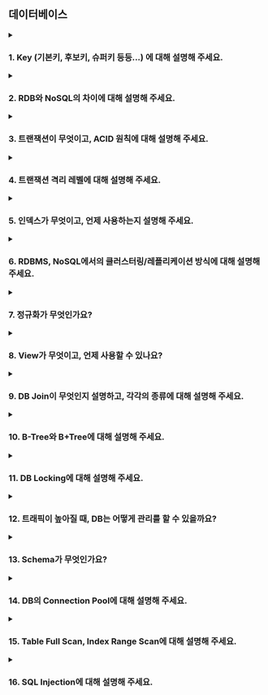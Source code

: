 ## 데이터베이스

<details>
  <summary><h3>1. Key (기본키, 후보키, 슈퍼키 등등...) 에 대해 설명해 주세요.</h3></summary>
<ul>
<li> 기본키는 수정이 가능한가요?</li>
<li> 사실 MySQL의 경우, 기본키를 설정하지 않아도 테이블이 만들어집니다. 어떻게 이게 가능한 걸까요?</li>
<li> 외래키 값은 NULL이 들어올 수 있나요?</li>
<li> 어떤 칼럼의 정의에 UNIQUE 키워드가 붙는다고 가정해 봅시다. 이 칼럼을 활용한 쿼리의 성능은 그렇지 않은 것과 비교해서 어떻게 다를까요?</li>
</ul>
</details>


<details>
  <summary><h3>2. RDB와 NoSQL의 차이에 대해 설명해 주세요.</h3></summary>
<ul>
<li> NoSQL의 강점과, 약점이 무엇인가요?</li>
<li> RDB의 어떠한 특징 때문에 NoSQL에 비해 부하가 많이 걸릴 "수" 있을까요? (주의: 무조건 NoSQL이 RDB 보다 빠르다라고 생각하면 큰일 납니다!)</li>
<li> NoSQL을 활용한 경험이 있나요? 있다면, 왜 RDB를 선택하지 않고 해당 DB를 선택했는지 설명해 주세요.</li>
</ul>
</details>


<details>
  <summary><h3>3. 트랜잭션이 무엇이고, ACID 원칙에 대해 설명해 주세요.</h3></summary>
<ul>
<li> ACID 원칙 중, Durability를 DBMS는 어떻게 보장하나요?</li>
<li> 트랜잭션을 사용해 본 경험이 있나요? 어떤 경우에 사용할 수 있나요?</li>
<li> 읽기에는 트랜잭션을 걸지 않아도 될까요?</li>
</ul>
</details>

<details>
  <summary><h3>4. 트랜잭션 격리 레벨에 대해 설명해 주세요.</h3></summary>
<ul>
<li> 모든 DBMS가 4개의 레벨을 모두 구현하고 있나요? 그렇지 않다면 그 이유는 무엇일까요?</li>
<li> 만약 MySQL을 사용하고 있다면, (InnoDB 기준) Undo 영역과 Redo 영역에 대해 설명해 주세요.</li>
<li> 그런데, 스토리지 엔진이 정확히 무엇을 하는 건가요?</li>
</ul>
</details>

<details>
  <summary><h3>5. 인덱스가 무엇이고, 언제 사용하는지 설명해 주세요.</h3></summary>
<ul>
<li> 일반적으로 인덱스는 수정이 잦은 테이블에선 사용하지 않기를 권합니다. 왜 그럴까요?</li>
<li> 앞 꼬리질문에 대해, 그렇다면 인덱스에서 사용하지 않겠다고 선택한 값은 위 정책을 그대로 따라가나요?</li>
<li> ORDER BY/GROUP BY 연산의 동작 과정을 인덱스의 존재여부와 연관지어서 설명해 주세요.</li>
<li> 기본키는 인덱스라고 할 수 있을까요? 그렇지 않다면, 인덱스와 기본키는 어떤 차이가 있나요?</li>
<li> 그렇다면 외래키는요?</li>
<li> 인덱스가 데이터의 물리적 저장에도 영향을 미치나요? 그렇지 않다면, 데이터는 어떤 순서로 물리적으로 저장되나요?</li>
<li> 우리가 아는 RDB가 아닌 NoSQL (ex. Redis, MongoDB 등)는 인덱스를 갖고 있나요? 만약 있다면, RDB의 인덱스와는 어떤 차이가 있을까요? </li>
<li> (A, B) 와 같은 방식으로 인덱스를 설정한 테이블에서, A 조건 없이 B 조건만 사용하여 쿼리를 요청했습니다. 해당 쿼리는 인덱스를 탈까요? </li>
</ul>
</details>

<details>
  <summary><h3>6. RDBMS, NoSQL에서의 클러스터링/레플리케이션 방식에 대해 설명해 주세요.</h3></summary>
<ul>
  <li>이러한 분산 환경에선, 트랜잭션을 어떻게 관리할 수 있을까요?</li>
  <li>마스터, 슬레이브 데이터 동기화 전 까지의 데이터 정합성을 지키는 방법은 무엇이 있을까요?</li>
  <li>다중 트랜잭션 상황에서의 Deadlock 상황과, 이를 해결하기 위한 방법에 대해 설명해 주세요.</li>
  <li>샤딩 방식은 무엇인가요? 만약 본인이 DB를 분산해서 관리해야 한다면, 레플리케이션 방식과 샤딩 방식 중 어떤 것을 사용할 것 같나요?</li>
</ul>
</details>

<details>
  <summary><h3>7. 정규화가 무엇인가요?</h3></summary>
<ul>
<li> 정규화를 하지 않을 경우, 발생할 수 있는 이상현상에 대해 설명해 주세요.</li>
<li> 각 정규화에 대해, 그 정규화가 진행되기 전/후의 테이블의 변화에 대해 설명해 주세요.</li>
<li> 정규화가 무조건 좋은가요? 그렇지 않다면, 어떤 상황에서 역정규화를 하는게 좋은지 설명해 주세요.</li>
</ul>
</details>

<details>
  <summary><h3>8. View가 무엇이고, 언제 사용할 수 있나요?</h3></summary>
<ul>
<li> 그렇다면, View의 값을 수정해도 실제 테이블에는 반영되지 않나요?</li>
</ul>
</details>

<details>
  <summary><h3>9. DB Join이 무엇인지 설명하고, 각각의 종류에 대해 설명해 주세요.</h3></summary>
<ul>
<li> 사실, JOIN은 상당한 시간이 걸릴 수 있기에 내부적으로 다양한 구현 방식을 사용하고 있습니다. 그 예시에 대해 설명해 주세요.</li>
<li> 그렇다면 입력한 쿼리에서 어떤 구현 방식을 사용하는지는 어떻게 알 수 있나요?</li>
<li> 앞 질문들을 통해 인덱스의 중요성을 알 수 있었는데, 그렇다면 JOIN의 성능도 인덱스의 유무의 영향을 받나요?</li>
<li> 3중 조인 부터는 동작 방식이 약간 바뀝니다. 어떻게 동작하는지, 그리고 그 방식이 성능에 어떠한 영향을 주는지 설명해 주세요.</li>
</ul>
</details>

<details>
  <summary><h3>10. B-Tree와 B+Tree에 대해 설명해 주세요.</h3></summary>
<ul>
<li> 그렇다면, B+Tree가 B-Tree에 비해 반드시 좋다고 할 수 있을까요? 그렇지 않다면 어떤 단점이 있을까요?</li>
<li> DB에서 RBT를 사용하지 않고, B-Tree/B+Tree를 사용하는 이유가 있을까요?</li>
<li> 오름차순으로 정렬된 인덱스가 있다고 할 때, 내림차순 정렬을 시도할 경우 성능이 어떻게 될까요? B-Tree/B+Tree의 구조를 기반으로 설명해 주세요.</li>
</ul>
</details>

<details>
  <summary><h3>11. DB Locking에 대해 설명해 주세요.</h3></summary>
<ul>
<li> Optimistic Lock/Pessimistic Lock에 대해 설명해 주세요.</li>
<li> 물리적인 Lock을 건다면, 만약 이를 수행중인 요청에 문제가 생겨 비정상 종료되면 Lock이 절대 해제되지 않는 문제가 생길 수도 있을 것 같습니다. DB는 이를 위한 해결책이 있나요? 없다면, 우리가 이 문제를 해결할 수 없을까요?</li>
</ul>
</details>

<details>
  <summary><h3>12. 트래픽이 높아질 때, DB는 어떻게 관리를 할 수 있을까요?</h3></summary>
<ul>
<li> DB 서버를 분산하지 않고, 트래픽을 감당할 수 있는 방법은 없을까요?</li>
</ul>
</details>

<details>
  <summary><h3>13. Schema가 무엇인가요?</h3></summary>
<ul>
  <li>Schema의 3계층에 대해 설명해 주세요.</li>
</ul>
</details>

<details>
  <summary><h3>14. DB의 Connection Pool에 대해 설명해 주세요.</h3></summary>
<ul>
  <li>DB와 Client가 Connection을 어떻게 구성하는지 설명해 주세요.</li>
</ul>
</details>

<details>
  <summary><h3>15. Table Full Scan, Index Range Scan에 대해 설명해 주세요.</h3></summary>
<ul>
  <li>가끔은 인덱스를 타는 쿼리임에도 Table Full Scan 방식으로 동작하는 경우가 있습니다. 왜 그럴까요?</li>
  <li> COUNT (개수를 세는 쿼리) 는 어떻게 동작하나요? COUNT(1), COUNT(*), COUNT(column) 의 동작 과정에는 차이가 있나요?</li>
</ul>
</details>

<details>
  <summary><h3>16. SQL Injection에 대해 설명해 주세요.</h3></summary>
<ul>
  <li>그렇다면, 우리가 서버 개발 과정에서 사용하는 수많은 DB 라이브러리들은 이 문제를 어떻게 해결할까요?</li>
</ul>
</details>
